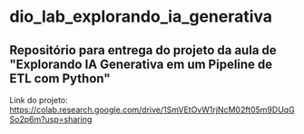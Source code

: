 # dio_lab_explorando_ia_generativa

## Repositório para entrega do projeto da aula de "Explorando IA Generativa em um Pipeline de ETL com Python"

Link do projeto: https://colab.research.google.com/drive/1SmVEtOvW1rjNcM02ft05m9DUqGSo2p6m?usp=sharing
